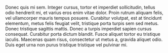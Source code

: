Donec quis mi sem. Integer cursus, tortor et imperdiet sollicitudin, tellus odio hendrerit mi, et varius eros enim vitae dolor. Proin rutrum aliquam felis, vel ullamcorper mauris tempus posuere. Curabitur volutpat, est at tincidunt elementum, metus felis feugiat velit, tristique porta turpis sem sed metus. Donec tristique sagittis mattis. Donec a turpis imperdiet sapien cursus consequat. Curabitur porta dictum blandit. Fusce aliquet tortor eu tristique iaculis. Maecenas quam risus, consectetur ut metus a, gravida aliquet odio. Duis eget urna non purus tristique tristique vel pulvinar mi. 